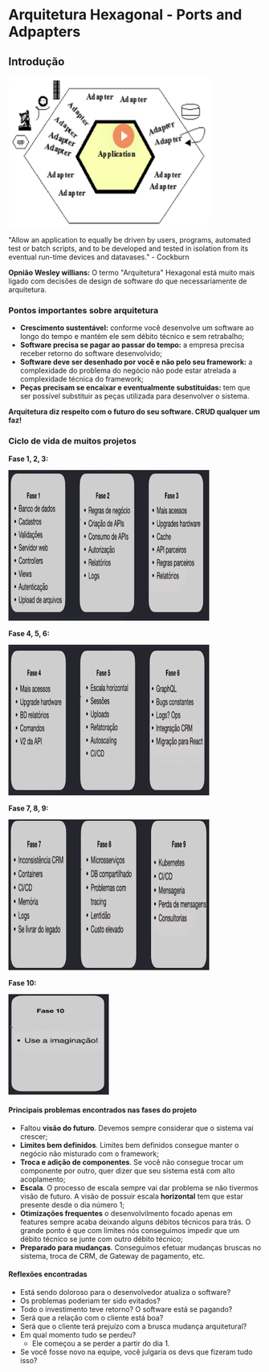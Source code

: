 # Arquitetura Hexagonal - Ports and Adpapters
## Introdução

<img src="/assets/images/port-and-adapters.png" style="height: 300px; width:400px;"/>

"Allow an application to equally be driven by users, programs, automated test or batch scripts, and to be developed and tested in isolation from its eventual run-time devices and datavases." - Cockburn

<b>Opnião Wesley willians:</b> O termo "Arquitetura" Hexagonal está muito mais ligado com decisões de design de software do que necessariamente de arquitetura.

### Pontos importantes sobre arquitetura
- **Crescimento sustentável:** conforme você desenvolve um software ao longo do tempo e mantém ele sem débito técnico e sem retrabalho;
- **Software precisa se pagar ao passar do tempo:** a empresa precisa receber retorno do software desenvolvido;
- **Software deve ser desenhado por você e não pelo seu framework:** a complexidade do problema do negócio não pode estar atrelada a complexidade técnica do framework;
- **Peças precisam se encaixar e eventualmente substituídas:** tem que ser possível substituir as peças utilizada para desenvolver o sistema.

**Arquitetura diz respeito com o futuro do seu software. CRUD qualquer um faz!**

### Ciclo de vida de muitos projetos
**Fase 1, 2, 3:**

<img src="/assets/images/fase-1-2-3.png" style="height: 300px; width:400px;"/>

**Fase 4, 5, 6:**

<img src="/assets/images/fase-4-5-6.png" style="height: 300px; width:400px;"/>

**Fase 7, 8, 9:**

<img src="/assets/images/fase-7-8-9.png" style="height: 300px; width:400px;"/>

**Fase 10:**

<img src="/assets/images/fase-10.png" style="height: 200px; width:200px;"/>

#### Principais problemas encontrados nas fases do projeto
- Faltou <b>visão do futuro</b>. Devemos sempre considerar que o sistema vai crescer;
- <b>Limites bem definidos</b>. Limites bem definidos consegue manter o negócio não misturado com o framework;
- <b>Troca e adição de componentes</b>. Se você não consegue trocar um componente por outro, quer dizer que seu sistema está com alto acoplamento;
- <b>Escala</b>. O processo de escala sempre vai dar problema se não tivermos visão de futuro. A visão de possuir escala <b>horizontal</b> tem que estar presente desde o dia número 1;
- <b>Otimizações frequentes</b> o desenvolvilmento focado apenas em features sempre acaba deixando alguns débitos técnicos para trás. O grande ponto é que com limites nós conseguimos impedir que um débito técnico se junte com outro débito técnico;
- <b>Preparado para mudanças</b>. Conseguimos efetuar mudanças bruscas no sistema, troca de CRM, de Gateway de pagamento, etc.

#### Reflexões encontradas
- Está sendo doloroso para o desenvolvedor atualiza o software?
- Os problemas poderiam ter sido evitados?
- Todo o investimento teve retorno? O software está se pagando?
- Será que a relação com o cliente está boa?
- Será que o cliente terá prejuízo com a brusca mudança arquitetural?
- Em qual momento tudo se perdeu?
    - Ele começou a se perder a partir do dia 1.
- Se você fosse novo na equipe, você julgaria os devs que fizeram tudo isso?
